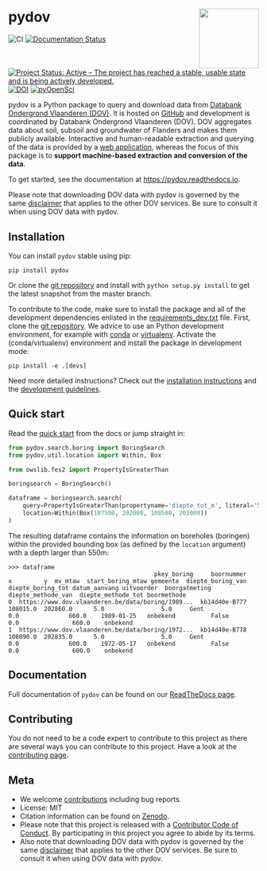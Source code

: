 # pydov <img src="docs/_static/img/logo.png" align="right" alt="" width="120">

![CI](https://github.com/DOV-Vlaanderen/pydov/workflows/CI/badge.svg) [![Documentation Status](https://readthedocs.org/projects/pydov/badge/?version=latest)](https://pydov.readthedocs.io/en/latest/?badge=latest) [![Project Status: Active – The project has reached a stable, usable state and is being actively developed.](https://www.repostatus.org/badges/latest/active.svg)](https://www.repostatus.org/#active) [![DOI](https://zenodo.org/badge/DOI/10.5281/zenodo.2788680.svg)](https://doi.org/10.5281/zenodo.2788680) [![pyOpenSci](https://camo.githubusercontent.com/63ff31cdb80a06361e53ac2b9ac0d184118ebd0b/68747470733a2f2f74696e7975726c2e636f6d2f7932326e62387570)](https://github.com/pyOpenSci/software-review/issues/19)

pydov is a Python package to query and download data from [Databank Ondergrond Vlaanderen (DOV)](https://www.dov.vlaanderen.be). It is hosted on [GitHub](https://github.com/DOV-Vlaanderen/pydov) and development is coordinated by Databank Ondergrond Vlaanderen (DOV). DOV aggregates data about soil, subsoil and groundwater of Flanders and makes them publicly available. Interactive and human-readable extraction and querying of the data is provided by a [web application](https://www.dov.vlaanderen.be/portaal/?module=verkenner#ModulePage), whereas the focus of this package is to **support machine-based extraction and conversion of the data**.

To get started, see the documentation at https://pydov.readthedocs.io.

Please note that downloading DOV data with pydov is governed by the same [disclaimer](https://www.dov.vlaanderen.be/page/disclaimer) that applies to the other DOV services. Be sure to consult it when using DOV data with pydov.

## Installation

You can install `pydov` stable using pip:

```shell script
pip install pydov
```

Or clone the [git repository](https://github.com/DOV-Vlaanderen/pydov) and install with `python setup.py install` to get the latest snapshot from the master branch.

To contribute to the code, make sure to install the package and all of the development dependencies enlisted in the
[requirements_dev.txt](requirements_dev.txt) file. First, clone the [git repository](https://github.com/DOV-Vlaanderen/pydov).
We advice to use an Python development environment, for example with [conda](https://docs.conda.io/en/latest/miniconda.html) or
[virtualenv](https://virtualenv.pypa.io/en/latest/). Activate the (conda/virtualenv) environment and
install the package in development mode:

```shell script
pip install -e .[devs]
```

Need more detailed instructions? Check out the [installation instructions](https://pydov.readthedocs.io/en/stable/installation.html) and the [development guidelines](https://pydov.readthedocs.io/en/stable/development.html).

## Quick start

Read the [quick start](https://pydov.readthedocs.io/en/stable/quickstart.html) from the docs or jump straight in:

```python
from pydov.search.boring import BoringSearch
from pydov.util.location import Within, Box

from owslib.fes2 import PropertyIsGreaterThan

boringsearch = BoringSearch()

dataframe = boringsearch.search(
    query=PropertyIsGreaterThan(propertyname='diepte_tot_m', literal='550'),
    location=Within(Box(107500, 202000, 108500, 203000))
)
```

The resulting dataframe contains the information on boreholes (boringen) within the provided bounding box (as defined by the `location` argument)
with a depth larger than 550m:
```
>>> dataframe
                                         pkey_boring     boornummer         x         y  mv_mtaw  start_boring_mtaw gemeente  diepte_boring_van  diepte_boring_tot datum_aanvang uitvoerder  boorgatmeting  diepte_methode_van  diepte_methode_tot boormethode
0  https://www.dov.vlaanderen.be/data/boring/1989...  kb14d40e-B777  108015.0  202860.0      5.0                5.0     Gent                0.0              660.0    1989-01-25   onbekend          False                 0.0               660.0    onbekend
1  https://www.dov.vlaanderen.be/data/boring/1972...  kb14d40e-B778  108090.0  202835.0      5.0                5.0     Gent                0.0              600.0    1972-05-17   onbekend          False                 0.0               600.0    onbekend
```


## Documentation

Full documentation of `pydov` can be found on our [ReadTheDocs page](https://pydov.readthedocs.io).

## Contributing

You do not need to be a code expert to contribute to this project as there are several ways you can contribute to
this project. Have a look at the [contributing page](https://pydov.readthedocs.io/en/latest/contributing.html).

## Meta

- We welcome [contributions](.github/CONTRIBUTING.rst) including bug reports.
- License: MIT
- Citation information can be found on [Zenodo](https://doi.org/10.5281/zenodo.2788680).
- Please note that this project is released with a [Contributor Code of Conduct](.github/CODE_OF_CONDUCT.rst). By participating in this project you agree to abide by its terms.
- Also note that downloading DOV data with pydov is governed by the same [disclaimer](https://www.dov.vlaanderen.be/page/disclaimer) that applies to the other DOV services. Be sure to consult it when using DOV data with pydov.
